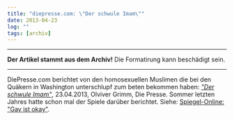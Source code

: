 ```yaml
---
title: "diepresse.com: \"Der schwule Imam\""
date: 2013-04-23
log: ""
tags: [archiv]
---
```

<hr><b>Der Artikel stammt aus dem Archiv!</b> Die Formatirung kann beschädigt sein.<hr>
<p>DiePresse.com berichtet von den homosexuellen Muslimen die bei den Quäkern in Washington unterschlupf zum beten  bekommen haben: <a href="http://diepresse.com/home/leben/mode/kolumnezumtag/1393155/Der-schwule-Imam"><i>"Der schwule Imam"</i></a>, 23.04.2013, Olviver Grimm, Die Presse. Sommer letzten Jahres hatte schon mal der Spiele darüber berichtet. Siehe: <a href="http://www.the-independent-friend.de/?q=node/847">Spiegel-Online: "Gay ist okay"</a>. </p>
<!--break-->


